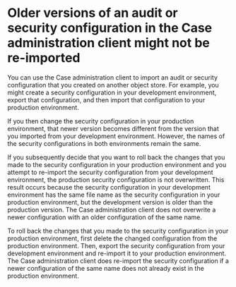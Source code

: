 # Older versions of an audit or security configuration in the Case administration client might not be re-imported

You can use the Case administration client to import an audit or
security configuration that you created on another object store. For example, you might create a
security configuration in your development environment, export that configuration, and then import
that configuration to your production environment.

If you then change the security configuration in your production environment, that newer version
becomes different from the version that you imported from your development environment. However, the
names of the security configurations in both environments remain the same.

If you subsequently decide that you want to roll back the changes that you made to the security
configuration in your production environment and you attempt to re-import the security configuration
from your development environment, the production security configuration is not overwritten. This
result occurs because the security configuration in your development environment has the same file
name as the security configuration in your production environment, but the development version is
older than the production version. The Case administration client
does not overwrite a newer configuration with an older configuration of the same name.

To roll back the changes that you made to the security configuration in your production
environment, first delete the changed configuration from the production environment. Then, export
the security configuration from your development environment and re-import it to your production
environment. The Case administration client does re-import the
security configuration if a newer configuration of the same name does not already exist in the
production environment.